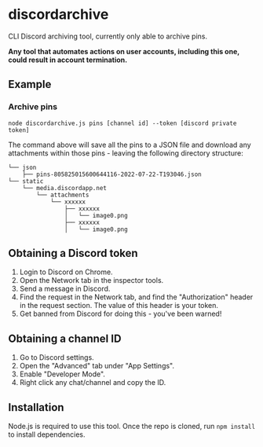 # discordarchive

CLI Discord archiving tool, currently only able to archive pins.

**Any tool that automates actions on user accounts, including this one, could result in account termination.**

## Example

### Archive pins

```
node discordarchive.js pins [channel id] --token [discord private token]
```

The command above will save all the pins to a JSON file and download any attachments within those pins - leaving the following directory structure:

```
└── json
    ├── pins-805825015600644116-2022-07-22-T193046.json
└── static
    └── media.discordapp.net
        └── attachments
            └── xxxxxx
                ├── xxxxxx
                │   └── image0.png
                ├── xxxxxx
                │   └── image0.png
```

## Obtaining a Discord token

1. Login to Discord on Chrome.
2. Open the Network tab in the inspector tools.
3. Send a message in Discord.
4. Find the request in the Network tab, and find the "Authorization" header in the request section. The value of this header is your token.
5. Get banned from Discord for doing this - you've been warned!

## Obtaining a channel ID

1. Go to Discord settings.
2. Open the "Advanced" tab under "App Settings".
3. Enable "Developer Mode".
4. Right click any chat/channel and copy the ID.

## Installation

Node.js is required to use this tool. Once the repo is cloned, run `npm install` to install dependencies.
